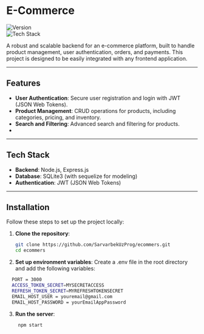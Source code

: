 # E-Commerce

![Version](https://img.shields.io/badge/version-1.0.0-green.svg)  
![Tech Stack](https://img.shields.io/badge/tech%20stack-Node.js%20%7C%20Express%20%7C%20MongoDB-orange)

A robust and scalable backend for an e-commerce platform, built to handle product management, user authentication, orders, and payments. This project is designed to be easily integrated with any frontend application.

---

## Features

- **User Authentication**: Secure user registration and login with JWT (JSON Web Tokens).
- **Product Management**: CRUD operations for products, including categories, pricing, and inventory.
- **Search and Filtering**: Advanced search and filtering for products.
- 
---

## Tech Stack

- **Backend**: Node.js, Express.js
- **Database**: SQLite3 (with sequelize for modeling)
- **Authentication**: JWT (JSON Web Tokens)
---

## Installation

Follow these steps to set up the project locally:

1. **Clone the repository**:
   ```bash
   git clone https://github.com/SarvarbekUzProg/ecommers.git
   cd ecommers
   ```
2. **Set up environment variables**:
   Create a .env file in the root directory and add the following variables:
  ```bash
    PORT = 3000
    ACCESS_TOKEN_SECRET=MYSECRETACCESS
    REFRESH_TOKEN_SECRET=MYREFRESHTOKENSECRET
    EMAIL_HOST_USER = youremail@gmail.com
    EMAIL_HOST_PASSWORD = yourEmailAppPassword
  ```
3. **Run the server**:
   ```
    npm start
   ```
  
